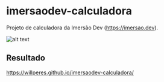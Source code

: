 # imersaodev-calculadora

Projeto de calculadora da Imersão Dev (https://imersao.dev).

![alt text](https://i.imgur.com/wL72ViL.png)

## Resultado

https://willperes.github.io/imersaodev-calculadora/

